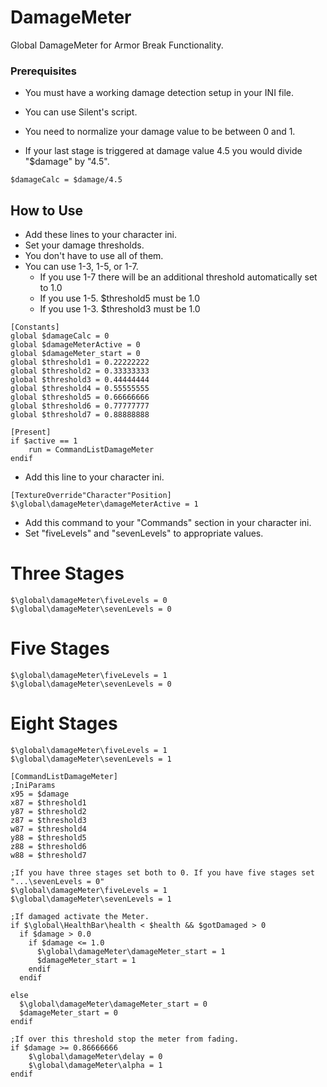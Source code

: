 # DamageMeter
Global DamageMeter for Armor Break Functionality.

### Prerequisites

- You must have a working damage detection setup in your INI file.
- You can use Silent's script.

- You need to normalize your damage value to be between 0 and 1.
- If your last stage is triggered at damage value 4.5 you would divide "$damage" by "4.5".

~~~
$damageCalc = $damage/4.5
~~~

## How to Use

- Add these lines to your character ini.
- Set your damage thresholds.
- You don't have to use all of them.
- You can use 1-3, 1-5, or 1-7.
	- If you use 1-7 there will be an additional threshold automatically set to 1.0
	- If you use 1-5. $threshold5 must be 1.0
	- If you use 1-3. $threshold3 must be 1.0

~~~
[Constants]
global $damageCalc = 0
global $damageMeterActive = 0
global $damageMeter_start = 0
global $threshold1 = 0.22222222
global $threshold2 = 0.33333333
global $threshold3 = 0.44444444
global $threshold4 = 0.55555555
global $threshold5 = 0.66666666
global $threshold6 = 0.77777777
global $threshold7 = 0.88888888

[Present]
if $active == 1
    run = CommandListDamageMeter
endif
~~~

- Add this line to your character ini.

~~~
[TextureOverride"Character"Position]
$\global\damageMeter\damageMeterActive = 1
~~~

- Add this command to your "Commands" section in your character ini.
- Set "fiveLevels" and "sevenLevels" to appropriate values.

# Three Stages
~~~
$\global\damageMeter\fiveLevels = 0
$\global\damageMeter\sevenLevels = 0
~~~

# Five Stages
~~~
$\global\damageMeter\fiveLevels = 1
$\global\damageMeter\sevenLevels = 0
~~~

# Eight Stages
~~~
$\global\damageMeter\fiveLevels = 1
$\global\damageMeter\sevenLevels = 1
~~~

~~~
[CommandListDamageMeter]
;IniParams
x95 = $damage
x87 = $threshold1
y87 = $threshold2
z87 = $threshold3
w87 = $threshold4
y88 = $threshold5
z88 = $threshold6
w88 = $threshold7

;If you have three stages set both to 0. If you have five stages set "...\sevenLevels = 0"
$\global\damageMeter\fiveLevels = 1
$\global\damageMeter\sevenLevels = 1

;If damaged activate the Meter.
if $\global\HealthBar\health < $health && $gotDamaged > 0
  if $damage > 0.0
    if $damage <= 1.0
      $\global\damageMeter\damageMeter_start = 1
      $damageMeter_start = 1
    endif
  endif

else
  $\global\damageMeter\damageMeter_start = 0
  $damageMeter_start = 0
endif

;If over this threshold stop the meter from fading.
if $damage >= 0.86666666
	$\global\damageMeter\delay = 0
	$\global\damageMeter\alpha = 1
endif
~~~
